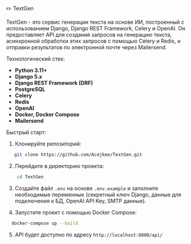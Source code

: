 ✏️ TextGen

TextGen - это сервис генерации текста на основе ИИ, построенный с использованием Django, Django REST Framework, Celery и OpenAI. Он предоставляет API для создания запросов на генерацию текста, асинхронной обработки этих запросов с помощью Celery и Redis, и отправки результатов по электронной почте через Mailersend.

Технологический стек:

- **Python 3.11+**
- **Django 5.x**
- **Django REST Framework (DRF)**
- **PostgreSQL**
- **Celery**
- **Redis**
- **OpenAI**
- **Docker, Docker Compose**
- **Mailersend**

Быстрый старт:

1. Клонируйте репозиторий:
```bash
   git clone https://github.com/Acejkee/TextGen.git
```
2. Перейдите в директорию проекта:
```bash
    cd TextGen
```

3.  Создайте файл `.env` на основе `.env.example` и заполните необходимые переменные (секретный ключ Django, данные для подключения к БД, OpenAI API Key, SMTP данные).


4.  Запустите проект с помощью Docker Compose: 
```bash
  docker-compose up --build
```

5.  API будет доступно по адресу `http://localhost:8000/api/`

